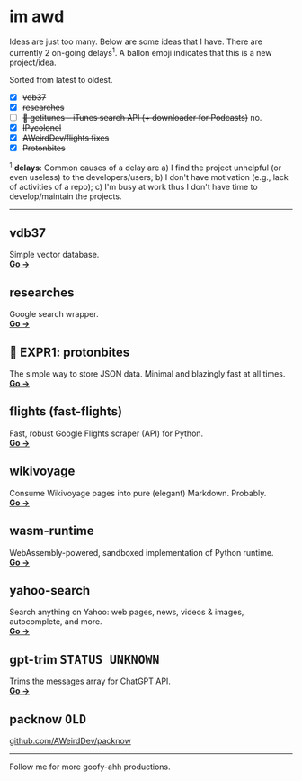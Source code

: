 # im awd

Ideas are just too many. Below are some ideas that I have. There are currently 2 on-going delays<sup>1</sup>. A ballon emoji indicates that this is a new project/idea.

Sorted from latest to oldest.

- [x] ~~vdb37~~
- [x] ~~researches~~
- [ ] ~~🎈 getitunes – iTunes search API (+ downloader for Podcasts)~~ no.
- [x] ~~IPycolonel~~
- [x] ~~AWeirdDev/flights fixes~~
- [x] ~~Protonbites~~

<sup>1</sup> **delays**: Common causes of a delay are a) I find the project unhelpful (or even useless) to the developers/users; b) I don't have motivation (e.g., lack of activities of a repo); c) I'm busy at work thus I don't have time to develop/maintain the projects.

***

## vdb37
Simple vector database.<br />
**[Go →](https://github.com/AWeirdDev/vdb37)**

## researches
Google search wrapper.<br />
**[Go →](https://github.com/AWeirdDev/researches)**

## 🧪 EXPR1: protonbites

The simple way to store JSON data. Minimal and blazingly fast at all times.<br />
**[Go →](https://github.com/AWeirdDev/protonbites)**

## flights (fast-flights)

Fast, robust Google Flights scraper (API) for Python.<br />
**[Go →](https://github.com/AWeirdDev/flights)**

## wikivoyage

Consume Wikivoyage pages into pure (elegant) Markdown. Probably.<br />
**[Go →](https://github.com/AWeirdDev/wikivoyage)**

## wasm-runtime

WebAssembly-powered, sandboxed implementation of Python runtime.<br />
**[Go →](https://github.com/AWeirdDev/wasm-runtime)**


## yahoo-search

Search anything on Yahoo: web pages, news, videos & images, autocomplete, and more.<br />
**[Go →](https://github.com/AWeirdDev/yahoo-search)**

## gpt-trim <kbd>STATUS UNKNOWN</kbd>

Trims the messages array for ChatGPT API.<br />
**[Go →](https://github.com/AWeirdDev/gpt-trim)**

## packnow <kbd>OLD</kbd>

[github.com/AWeirdDev/packnow](https://github.com/AWeirdDev/packnow)


***


Follow me for more goofy-ahh productions.
